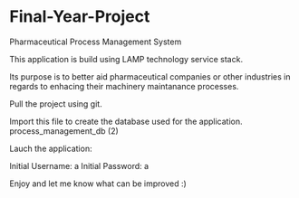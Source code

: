 # Final-Year-Project
Pharmaceutical Process Management System

This application is build using LAMP technology service stack.

Its purpose is to better aid pharmaceutical companies or other industries in regards to enhacing their machinery maintanance processes.

Pull the project using git.

Import this file to create the database used for the application.
process_management_db (2) 

Lauch the application:

Initial Username: a
Initial Password: a

Enjoy and let me know what can be improved :)
